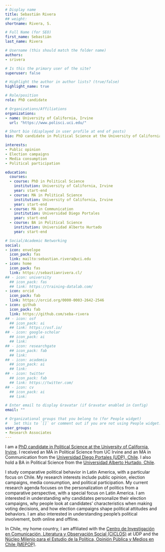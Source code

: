 ```yaml
---
# Display name
title: Sebastián Rivera
## weight: 
shortname: Rivera, S.

# Full Name (for SEO)
first_name: Sebastián
last_name: Rivera

# Username (this should match the folder name)
authors:
- srivera

# Is this the primary user of the site?
superuser: false

# Highlight the author in author lists? (true/false)
highlight_name: true

# Role/position
role: PhD candidate

# Organizations/Affiliations
organizations:
- name: University of California, Irvine
  url: "https://www.polisci.uci.edu/"

# Short bio (displayed in user profile at end of posts)
bio: PhD candidate in Political Science at the University of California, Irvine. Research Associate in Training Data Lab, Chile.

interests:
- Public opinion
- Election campaigns
- Media consumption
- Political participation

education:
  courses:
  - course: PhD in Political Science
    institution: University of California, Irvine
    year: start-end
  - course: MA in Political Science
    institution: University of California, Irvine
    year: start-end
  - course: MA in Communication
    institution: Universidad Diego Portales
    year: start-end
  - course: BA in Political Science
    institution: Universidad Alberto Hurtado
    year: start-end

# Social/Academic Networking
social:
- icon: envelope
  icon_pack: fas
  link: mailto:sebastian.rivera@uci.edu
- icon: home
  icon_pack: fas
  link: https://sebastianrivera.cl/
## - icon: university
  ## icon_pack: fas
  ## link: https://training-datalab.com/
- icon: orcid
  icon_pack: fab
  link: https://orcid.org/0000-0003-2642-2546
- icon: github
  icon_pack: fab
  link: https://github.com/seba-rivera
## - icon: osf
  ## icon_pack: ai
  ## link: https://osf.io/
## - icon: google-scholar
  ## icon_pack: ai
  ## link: 
## - icon: researchgate
  ## icon_pack: fab
  ## link: 
## - icon: academia
  ## icon_pack: ai
  ## link: 
## - icon: twitter
  ## icon_pack: fab
  ## link: https://twitter.com/
## - icon: cv
  ## icon_pack: ai
  ## link: 

# Enter email to display Gravatar (if Gravatar enabled in Config)
email: ""

# Organizational groups that you belong to (for People widget)
#   Set this to `[]` or comment out if you are not using People widget.
user_groups:
- Research Associates
---
```


I am a [PhD candidate in Political Science at the University of California, Irvine](https://www.polisci.uci.edu/). I received an MA in Political Science from UC Irvine and an MA in Communication from the [Universidad Diego Portales (UDP), Chile](https://www.udp.cl/). I also hold a BA in Political Science from the [Universidad Alberto Hurtado, Chile](https://www.uahurtado.cl/).

I study comparative political behavior in Latin America, with a particular focus on Chile. My research interests include public opinion, election campaigns, media consumption, and political participation. My current research agenda focuses on the personalization of politics from a comparative perspective, with a special focus on Latin America. I am interested in understanding why candidates personalize their election campaigns, why people look at candidates’ characteristics when making voting decisions, and how election campaigns shape political attitudes and behaviors. I am also interested in understanding people’s political involvement, both online and offline.

In Chile, my home country, I am affiliated with the [Centro de Investigación en Comunicación, Literatura y Observación Social (CICLOS)](https://ciclos.udp.cl/) at UDP and the [Núcleo Milenio para el Estudio de la Política, Opinión Pública y Medios en Chile (MEPOP)](https://mepop.cl/).